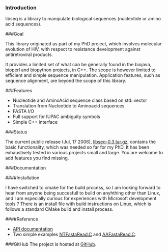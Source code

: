 ### Introduction

libseq is a library to manipulate biological sequences (nucleotide or amino acid sequences).

###Goal

This library originated as part of my PhD project, which involves molecular evolution of HIV, with respect to resistance development against antiretroviral products.

It provides a limited set of what can be generally found in the biojava, bioperl and biopython projects, in C++. The scope is however limited to efficient and simple sequence manipulation. Application features, such as sequence alignment, are beyond the scope of this library.

###Features

* Nucleotide and AminoAcid sequence class based on std::vector
* Translation from Nucleotide to Aminoacid sequences
* FASTA I/O
* Full support for IUPAC ambiguity symbols
* Simple C++ interface

###Status

The current public release (Jul, 17 2006), [libseq-0.3.tar.gz], contains the basic functionality, which was needed so far for my PhD. It has been exhaustively tested in various projects small and large. You are welcome to add features you find missing.

###Documentation

####Installation

I have switched to cmake for the build process, so I am looking forward to hear from anyone being succesfull to build on anyhthing other than Linux, and I am especially curious for experiences with Microsoft development tools ?
There is an install file with build instructions on Linux, which is follows a standard CMake build and install process.

####Reference
* [API documentation]
* Two simple examples [NTFastaRead.C] and [AAFastaRead.C].

###GitHub
The project is hosted at [GitHub].

[libseq-0.3.tar.gz]: <http://prdownloads.sourceforge.net/libseq/libseq-0.3.tar.gz?download>
[API documentation]: <http://libseq.sourceforge.net/0.3/doxygen/namespaceseq.html>
[NTFastaRead.C]: <http://libseq.sourceforge.net/0.3/example/NTFastaRead.C>
[AAFastaRead.C]: <http://libseq.sourceforge.net/0.3/example/AAFastaRead.C>
[GitHub]: <https://github.com/rega-cev/libseq/>
